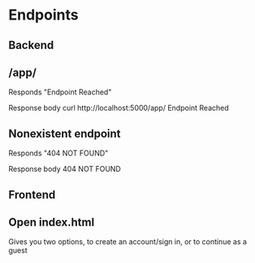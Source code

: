 # Endpoints
## Backend
## /app/
Responds "Endpoint Reached"

Response body
curl http://localhost:5000/app/
Endpoint Reached

## Nonexistent endpoint
Responds "404 NOT FOUND"

Response body
404 NOT FOUND


## Frontend
## Open index.html
Gives you two options, to create an account/sign in, or to continue as a guest

##
